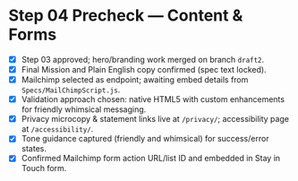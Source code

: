 # Step 04 Precheck — Content & Forms

- [x] Step 03 approved; hero/branding work merged on branch `draft2`.
- [x] Final Mission and Plain English copy confirmed (spec text locked).
- [x] Mailchimp selected as endpoint; awaiting embed details from `Specs/MailChimpScript.js`.
- [x] Validation approach chosen: native HTML5 with custom enhancements for friendly whimsical messaging.
- [x] Privacy microcopy & statement links live at `/privacy/`; accessibility page at `/accessibility/`.
- [x] Tone guidance captured (friendly and whimsical) for success/error states.
- [x] Confirmed Mailchimp form action URL/list ID and embedded in Stay in Touch form.
